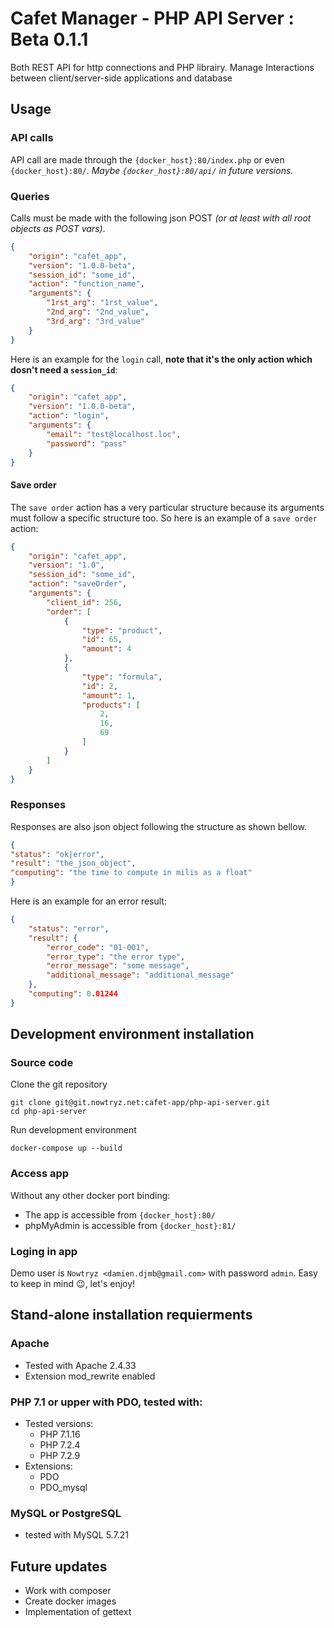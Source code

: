 # Cafet Manager - PHP API Server : Beta 0.1.1
Both REST API for http connections and PHP librairy. Manage Interactions between client/server-side applications and database

## Usage

### API calls
API call are made through the `{docker_host}:80/index.php` or even `{docker_host}:80/`. *Maybe `{docker_host}:80/api/` in future versions.*

### Queries
Calls must be made with the following json POST *(or at least with all root objects as POST vars)*.
```json
{
    "origin": "cafet_app",
    "version": "1.0.0-beta",
    "session_id": "some_id",
    "action": "function_name",
    "arguments": {
        "1rst_arg": "1rst_value",
        "2nd_arg": "2nd_value",
        "3rd_arg": "3rd_value"
    }
}
```

Here is an example for the `login` call, **note that it's the only action which dosn't need a `session_id`**:
```json
{
    "origin": "cafet_app",
    "version": "1.0.0-beta",
    "action": "login",
    "arguments": {
        "email": "test@localhost.loc",
        "password": "pass"
    }
}
```

#### Save order
The `save order` action has a very particular structure because its arguments must follow a specific structure too. So here is an example of a `save order` action:
```json
{
    "origin": "cafet_app",
    "version": "1.0",
    "session_id": "some_id",
    "action": "saveOrder",
    "arguments": {
        "client_id": 256,
        "order": [
            {
                "type": "product",
                "id": 65,
                "amount": 4
            },
            {
                "type": "formula",
                "id": 2,
                "amount": 1,
                "products": [
                    2,
                    16,
                    69
                ]
            }
        ]
    }
}
```

### Responses
Responses are also json object following the structure as shown bellow.
```json
{
"status": "ok|error",
"result": "the_json_object",
"computing": "the time to compute in milis as a float"
}
```

Here is an example for an error result:
```json
{
    "status": "error",
    "result": {
        "error_code": "01-001",
        "error_type": "the error type",
        "error_message": "some message",
        "additional_message": "additional_message"
    },
    "computing": 0.01244
}
```

## Development environment installation

### Source code
Clone the git repository
```
git clone git@git.nowtryz.net:cafet-app/php-api-server.git
cd php-api-server
```

Run development environment
```
docker-compose up --build
```

### Access app
Without any other docker port binding:
- The app is accessible from `{docker_host}:80/`
- phpMyAdmin is accessible from `{docker_host}:81/`

### Loging in app
Demo user is `Nowtryz <damien.djmb@gmail.com>` with password `admin`. Easy to keep in mind :wink:, let's enjoy!



## Stand-alone installation requierments

### Apache
- Tested with Apache 2.4.33
- Extension mod_rewrite enabled

### PHP 7.1 or upper with PDO, tested with:
- Tested versions:
    - PHP 7.1.16
    - PHP 7.2.4
    - PHP 7.2.9
- Extensions:
    - PDO
    - PDO_mysql

### MySQL or PostgreSQL
- tested with MySQL 5.7.21



## Future updates

- Work with composer
- Create docker images
- Implementation of gettext